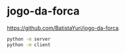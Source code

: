 # jogo-da-forca

https://github.com/BatistaYuri/jogo-da-forca

```sh
python -m server
python -m client
```

